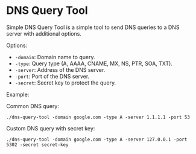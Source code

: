 # DNS Query Tool

Simple DNS Query Tool is a simple tool to send DNS queries to a DNS server with 
additional options.

Options:

* `-domain`: Domain name to query.
* `-type`: Query type (A, AAAA, CNAME, MX, NS, PTR, SOA, TXT).
* `-server`: Address of the DNS server.
* `-port`: Port of the DNS server.
* `-secret`: Secret key to protect the query.

Example:

Common DNS query:

```shell
./dns-query-tool -domain google.com -type A -server 1.1.1.1 -port 53
```

Custom DNS query with secret key:

```shell
./dns-query-tool -domain google.com -type A -server 127.0.0.1 -port 5302 -secret secret-key
```